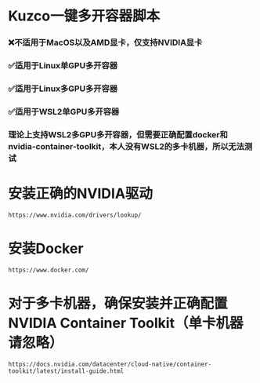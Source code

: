 # Kuzco一键多开容器脚本
### ❌️不适用于MacOS以及AMD显卡，仅支持NVIDIA显卡
### ✅️适用于Linux单GPU多开容器 
### ✅️适用于Linux多GPU多开容器 
### ✅️适用于WSL2单GPU多开容器 
### 理论上支持WSL2多GPU多开容器，但需要正确配置docker和nvidia-container-toolkit，本人没有WSL2的多卡机器，所以无法测试

# 安装正确的NVIDIA驱动
`https://www.nvidia.com/drivers/lookup/`
# 安装Docker
`https://www.docker.com/`
# 对于多卡机器，确保安装并正确配置NVIDIA Container Toolkit（单卡机器请忽略）
`https://docs.nvidia.com/datacenter/cloud-native/container-toolkit/latest/install-guide.html`

